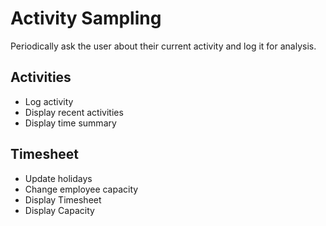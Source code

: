 # Activity Sampling

Periodically ask the user about their current activity and log it for analysis.

## Activities

- Log activity
- Display recent activities
- Display time summary

## Timesheet

- Update holidays
- Change employee capacity
- Display Timesheet
- Display Capacity
